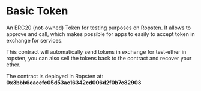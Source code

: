 # Basic Token
An ERC20 (not-owned) Token for testing purposes on Ropsten. It allows to approve and call, which makes possible for apps to easily to accept token in exchange for services.

This contract will automatically send tokens in exchange for test-ether in ropsten, you can also sell the tokens back to the contract and recover your ether.

The contract is deployed in Ropsten at: **0x3bbb6eacefc05d53ac16342cd006d2f0b7c82903**
